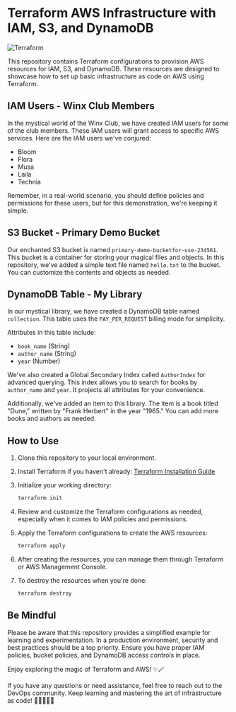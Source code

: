 # Terraform AWS Infrastructure with IAM, S3, and DynamoDB

![Terraform](https://www.terraform.io/assets/images/logo-hashicorp-3f10732f.svg)

This repository contains Terraform configurations to provision AWS resources for IAM, S3, and DynamoDB. These resources are designed to showcase how to set up basic infrastructure as code on AWS using Terraform.

## IAM Users - Winx Club Members

In the mystical world of the Winx Club, we have created IAM users for some of the club members. These IAM users will grant access to specific AWS services. Here are the IAM users we've conjured:

- Bloom
- Flora
- Musa
- Laila
- Technia

Remember, in a real-world scenario, you should define policies and permissions for these users, but for this demonstration, we're keeping it simple.

## S3 Bucket - Primary Demo Bucket

Our enchanted S3 bucket is named `primary-demo-bucketfor-use-234561`. This bucket is a container for storing your magical files and objects. In this repository, we've added a simple text file named `hello.txt` to the bucket. You can customize the contents and objects as needed.

## DynamoDB Table - My Library

In our mystical library, we have created a DynamoDB table named `collection`. This table uses the `PAY_PER_REQUEST` billing mode for simplicity.

Attributes in this table include:

- `book_name` (String)
- `author_name` (String)
- `year` (Number)

We've also created a Global Secondary Index called `AuthorIndex` for advanced querying. This index allows you to search for books by `author_name` and `year`. It projects all attributes for your convenience.

Additionally, we've added an item to this library. The item is a book titled "Dune," written by "Frank Herbert" in the year "1965." You can add more books and authors as needed.

## How to Use

1. Clone this repository to your local environment.

2. Install Terraform if you haven't already: [Terraform Installation Guide](https://learn.hashicorp.com/tutorials/terraform/install-cli)

3. Initialize your working directory:
   ```bash
   terraform init
   ```

4. Review and customize the Terraform configurations as needed, especially when it comes to IAM policies and permissions.

5. Apply the Terraform configurations to create the AWS resources:
   ```bash
   terraform apply
   ```

6. After creating the resources, you can manage them through Terraform or AWS Management Console.

7. To destroy the resources when you're done:
   ```bash
   terraform destroy
   ```

## Be Mindful

Please be aware that this repository provides a simplified example for learning and experimentation. In a production environment, security and best practices should be a top priority. Ensure you have proper IAM policies, bucket policies, and DynamoDB access controls in place.

Enjoy exploring the magic of Terraform and AWS! ✨🪄

If you have any questions or need assistance, feel free to reach out to the DevOps community. Keep learning and mastering the art of infrastructure as code! 🚀👩‍💻👨‍💻
